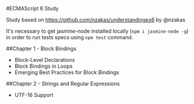 #ECMAScript 6 Study

Study based on https://github.com/nzakas/understandinges6 by @nzakas

It's necessary to get jasmine-node installed locally (`npm i jasmine-node -g`) in order to run tests specs using `npm test` command.

##Chapter 1 - Block Bindings

* Block-Level Declarations
* Block Bindings in Loops
* Emerging Best Practices for Block Bindings

##Chapter 2 - Strings and Regular Expressions

* UTF-16 Support
